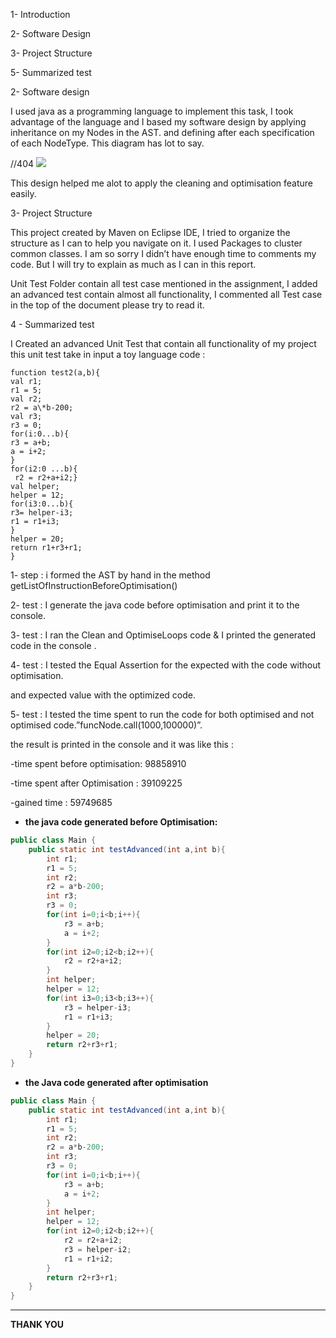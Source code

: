 1- Introduction

2- Software Design

3- Project Structure

5- Summarized test

  

2- Software design

  


I used java as a programming language to implement this task, I took advantage of the language and I based my software design by applying inheritance on my Nodes in the AST. and defining after each specification of each NodeType. This diagram has lot to say.

  

//404
![](https://lh4.googleusercontent.com/5ZyhbKbq6LPDOolLdxPJpzHBVGBDWu8eCfm-2X7T5PCJV-Aq4Qj1oR3OAJqTSd5jmxT9vpLVCe4oDITCeNExtOW8f262ShIjGhmiITSzLgQg8ONk2I1o2WdWk-F_pIRIqhZiWXiw)

  
  


This design helped me alot to apply the cleaning and optimisation feature easily.

  
  


3- Project Structure

  


This project created by Maven on Eclipse IDE, I tried to organize the structure as I can to help you navigate on it. I used Packages to cluster common classes. I am so sorry I didn’t have enough time to comments my code. But I will try to explain as much as I can in this report.

Unit Test Folder contain all test case mentioned in the assignment, I added an advanced test contain almost all functionality, I commented all Test case in the top of the document please try to read it.


4 - Summarized test

  


I Created an advanced Unit Test that contain all functionality of my project this unit test take in input a toy language code :
```
function test2(a,b){
val r1;
r1 = 5;
val r2;
r2 = a\*b-200;
val r3;
r3 = 0;
for(i:0...b){
r3 = a+b;
a = i+2;
}
for(i2:0 ...b){
 r2 = r2+a+i2;}
val helper;
helper = 12;
for(i3:0...b){
r3= helper-i3;
r1 = r1+i3;
}
helper = 20;
return r1+r3+r1;
}
```

  


1- step : i formed the AST by hand in the method getListOfInstructionBeforeOptimisation()

  


2- test : I generate the java code before optimisation and print it to the console.

  


3- test : I ran the Clean and OptimiseLoops code & I printed the generated code in the console .

  


4- test : I tested the Equal Assertion for the expected with the code without optimisation.

and expected value with the optimized code.

  


5- test : I tested the time spent to run the code for both optimised and not optimised code.”funcNode.call(1000,100000)”.

the result is printed in the console and it was like this :

\-time spent before optimisation: 98858910

\-time spent after Optimisation : 39109225

\-gained time : 59749685

  
  


-   **the java code generated before Optimisation:**

  

```java
public class Main {
	public static int testAdvanced(int a,int b){
		int r1;
		r1 = 5;
		int r2;
		r2 = a*b-200;
		int r3;
		r3 = 0;
		for(int i=0;i<b;i++){
			r3 = a+b;
			a = i+2;
		}
		for(int i2=0;i2<b;i2++){
			r2 = r2+a+i2;
		}
		int helper;
		helper = 12;
		for(int i3=0;i3<b;i3++){
			r3 = helper-i3;
			r1 = r1+i3;
		}
		helper = 20;
		return r2+r3+r1;
	}
}

```
  
  
  
  
  
  
  
  
  


-   **the Java code generated after optimisation**

  


```java
public class Main {
	public static int testAdvanced(int a,int b){
		int r1;
		r1 = 5;
		int r2;
		r2 = a*b-200;
		int r3;
		r3 = 0;
		for(int i=0;i<b;i++){
			r3 = a+b;
			a = i+2;
		}
		int helper;
		helper = 12;
		for(int i2=0;i2<b;i2++){
			r2 = r2+a+i2;
			r3 = helper-i2;
			r1 = r1+i2;
		}
		return r2+r3+r1;
	}
}
```

  


****

  
  
  
  
  
  
  
  
  
  
  
  
  
  
  
  
  
  
  
  
  


**THANK YOU**

  

